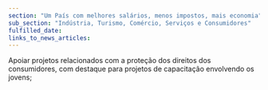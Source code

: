 ```yaml
---
section: "Um País com melhores salários, menos impostos, mais economia"
sub_section: "Indústria, Turismo, Comércio, Serviços e Consumidores"
fulfilled_date:
links_to_news_articles:
---
```


Apoiar projetos relacionados com a proteção dos direitos dos consumidores, com destaque para projetos de capacitação envolvendo os jovens;